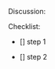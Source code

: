 
Discussion: 



Checklist:

- [] step 1

- [] step 2

<!-- extra information for you to help with filling it out -->
